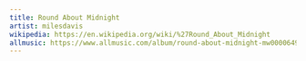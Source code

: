```yaml
---
title: Round About Midnight
artist: milesdavis
wikipedia: https://en.wikipedia.org/wiki/%27Round_About_Midnight
allmusic: https://www.allmusic.com/album/round-about-midnight-mw0000649471
---
```

